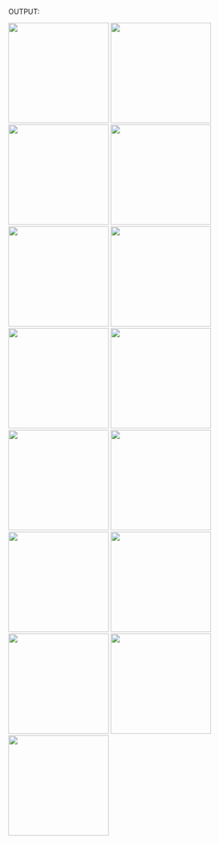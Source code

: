 








OUTPUT:


<img src = "https://github.com/user-attachments/assets/cc25a621-b9e0-4308-a599-e3ec0355737e" width="200" >
<img src = "https://github.com/user-attachments/assets/8c160379-9840-4380-9d59-2273181bb10e" width="200" >
<img src = "https://github.com/user-attachments/assets/9e25de64-d5a7-4e85-b4f4-6f4c8db75f5e" width="200" >
<img src = "https://github.com/user-attachments/assets/367d1bd5-2f6f-4518-b673-6735b94f015f" width="200" >
<img src = "https://github.com/user-attachments/assets/726764b0-e1f5-4e1f-962d-b56c4c35bd3e" width="200" >
<img src = "https://github.com/user-attachments/assets/11ce2ec9-0aed-4723-83ba-6f36d699cf15" width="200" >
<img src = "https://github.com/user-attachments/assets/a2c42b69-776d-460a-ac65-86a40c9db872" width="200" >
<img src = "https://github.com/user-attachments/assets/e29dd9d5-c78c-421a-8f94-e6c442569fda" width="200" >
<img src = "https://github.com/user-attachments/assets/e93e0b9e-c249-4137-a7f2-f37ce2797b0c" width="200" >
<img src = "https://github.com/user-attachments/assets/eb255fcd-f6e9-4090-884b-ffb2ee554e2e" width="200" >
<img src = "https://github.com/user-attachments/assets/4f36f88d-141d-42e4-80d3-8e8c154d67ef" width="200" >
<img src = "https://github.com/user-attachments/assets/836cb779-9aef-489a-9515-a66e0ceec5fa" width="200" >
<img src = "https://github.com/user-attachments/assets/734ddc04-9400-4a6b-b7d3-222f09a8a025" width="200" >
<img src = "https://github.com/user-attachments/assets/8278deec-a735-4c70-9c13-b9f44c83697e" width="200" >
<img src = "https://github.com/user-attachments/assets/7c3c96cd-dd3d-4d7e-bdd4-bc385efb0650" width="200" >
